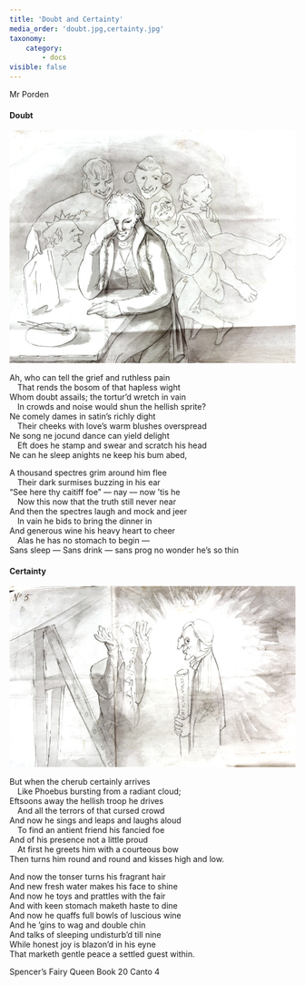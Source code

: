 ```yaml
---
title: 'Doubt and Certainty'
media_order: 'doubt.jpg,certainty.jpg'
taxonomy:
    category:
        - docs
visible: false
---
```


<div class="author">Mr Porden</div>

#### Doubt

![Doubt](doubt.jpg?resize=350)

Ah, who can tell the grief and ruthless pain  
&emsp;That rends the bosom of that hapless wight  
Whom doubt assails; the tortur’d wretch in vain  
&emsp;In crowds and noise would shun the hellish sprite?  
Ne comely dames in satin’s richly dight  
&emsp;Their cheeks with love’s warm blushes overspread  
Ne song ne jocund dance can yield delight  
&emsp;Eft does he stamp and swear and scratch his head  
Ne can he sleep anights ne keep his bum abed,  
  
A thousand spectres grim around him flee  
&emsp;Their dark surmises buzzing in his ear  
“See here thy caitiff foe” — nay — now ’tis he  
&emsp;Now this now that the truth still never near  
And then the spectres laugh and mock and jeer  
&emsp;In vain he bids to bring the dinner in  
And generous wine his heavy heart to cheer  
&emsp;Alas he has no stomach to begin —  
Sans sleep — Sans drink — sans prog no wonder he’s so thin  
  
#### Certainty  

![Certainty](certainty.jpg?resize=350)
  
But when the cherub certainly arrives  
&emsp;Like Phoebus bursting from a radiant cloud;  
Eftsoons away the hellish troop he drives  
&emsp;And all the terrors of that cursed crowd  
And now he sings and leaps and laughs aloud  
&emsp;To find an antient friend his fancied foe  
And of his presence not a little proud  
&emsp;At first he greets him with a courteous bow  
Then turns him round and round and kisses high and low.  
  
And now the tonser turns his fragrant hair  
And new fresh water makes his face to shine  
And now he toys and prattles with the fair  
And with keen stomach maketh haste to dine  
And now he quaffs full bowls of luscious wine  
And he ’gins to wag and double chin  
And talks of sleeping undisturb’d till nine  
While honest joy is blazon’d in his eyne  
That marketh gentle peace a settled guest within.
  
<span class="pencil">Spencer’s Fairy Queen Book 20 Canto 4</span>
